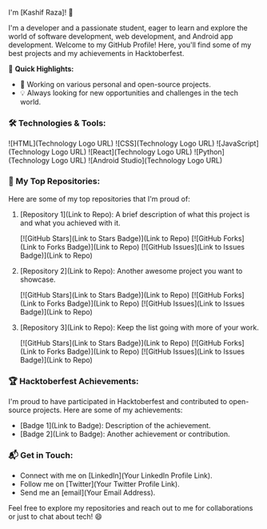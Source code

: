 I'm [Kashif Raza]! 👋

I'm a developer and a passionate student, eager to learn and explore the world of software development, web development, and Android app development. Welcome to my GitHub Profile! Here, you'll find some of my best projects and my achievements in Hacktoberfest.

🚀 **Quick Highlights:**

- 💼 Working on various personal and open-source projects.
- 💡 Always looking for new opportunities and challenges in the tech world.

### 🛠️ Technologies & Tools:

![HTML](Technology Logo URL) ![CSS](Technology Logo URL) ![JavaScript](Technology Logo URL) ![React](Technology Logo URL) ![Python](Technology Logo URL) ![Android Studio](Technology Logo URL)

### 📂 My Top Repositories:

Here are some of my top repositories that I'm proud of:

1. [Repository 1](Link to Repo): A brief description of what this project is and what you achieved with it.

   [![GitHub Stars](Link to Stars Badge)](Link to Repo) [![GitHub Forks](Link to Forks Badge)](Link to Repo) [![GitHub Issues](Link to Issues Badge)](Link to Repo)

2. [Repository 2](Link to Repo): Another awesome project you want to showcase.

   [![GitHub Stars](Link to Stars Badge)](Link to Repo) [![GitHub Forks](Link to Forks Badge)](Link to Repo) [![GitHub Issues](Link to Issues Badge)](Link to Repo)

3. [Repository 3](Link to Repo): Keep the list going with more of your work.

   [![GitHub Stars](Link to Stars Badge)](Link to Repo) [![GitHub Forks](Link to Forks Badge)](Link to Repo) [![GitHub Issues](Link to Issues Badge)](Link to Repo)

### 🏆 Hacktoberfest Achievements:

I'm proud to have participated in Hacktoberfest and contributed to open-source projects. Here are some of my achievements:

- [Badge 1](Link to Badge): Description of the achievement.
- [Badge 2](Link to Badge): Another achievement or contribution.

### 📬 Get in Touch:

- Connect with me on [LinkedIn](Your LinkedIn Profile Link).
- Follow me on [Twitter](Your Twitter Profile Link).
- Send me an [email](Your Email Address).

Feel free to explore my repositories and reach out to me for collaborations or just to chat about tech! 😄
